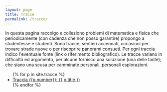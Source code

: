 ```yaml
---
layout: page
title: Tracce
permalink: /tracce/
---
```


In questa pagina raccolgo e colleziono problemi di matematica e fisica che periodicamente (con
cadenza che non posso garantire) propongo a studentesse e studenti. Sono tracce, sentieri accennati,
occasioni per trovare strade nuove o per riscoprire panorami consueti. Per ogni traccia indico
l'eventuale fonte (link o riferimento bibliografico). Le tracce variano in difficoltà ed argomento,
per alcune fornisco una soluzione (una delle tante); che siano una scusa per camminate
personali, personali esplorazioni.


<ul>
  {% for p in site.tracce %}
    <li>
      <a href="{{ p.url }}">Traccia {{p.number}}: {{ p.title }}</a>
    </li>
  {% endfor %}
</ul>

